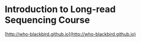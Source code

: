# Introduction to Long-read Sequencing Course

[http://who-blackbird.github.io](http://who-blackbird.github.io)
